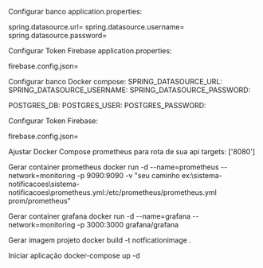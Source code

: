 Configurar banco application.properties:

spring.datasource.url=
spring.datasource.username=
spring.datasource.password=

Configurar Token Firebase application.properties:

firebase.config.json=

Configurar banco Docker compose:
SPRING_DATASOURCE_URL:
SPRING_DATASOURCE_USERNAME:
SPRING_DATASOURCE_PASSWORD:

POSTGRES_DB:
POSTGRES_USER:
POSTGRES_PASSWORD:

Configurar Token Firebase:

firebase.config.json=

Ajustar Docker Compose prometheus para rota de sua api
targets: ['8080']

Gerar container prometheus
docker run -d --name=prometheus --network=monitoring -p 9090:9090 -v "seu caminho ex:\sistema-notificacoes\sistema-notificacoes\prometheus.yml:/etc/prometheus/prometheus.yml prom/prometheus"

Gerar container grafana
docker run -d --name=grafana --network=monitoring -p 3000:3000 grafana/grafana

Gerar imagem projeto
docker build -t notficationimage .

Iniciar aplicação
docker-compose up -d
